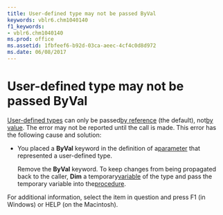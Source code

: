 ```yaml
---
title: User-defined type may not be passed ByVal
keywords: vblr6.chm1040140
f1_keywords:
- vblr6.chm1040140
ms.prod: office
ms.assetid: 1fbfeef6-b92d-03ca-aeec-4cf4c0d8d972
ms.date: 06/08/2017
---
```



# User-defined type may not be passed ByVal

[User-defined types](../Glossary/vbe-glossary.md#user-defined-type) can only be passed[by reference](../Glossary/vbe-glossary.md#by-reference) (the default), not[by value](../Glossary/vbe-glossary.md#by-value). The error may not be reported until the call is made. This error has the following cause and solution:



- You placed a  **ByVal** keyword in the definition of a[parameter](../Glossary/vbe-glossary.md#parameter) that represented a user-defined type.
    
    Remove the  **ByVal** keyword. To keep changes from being propagated back to the caller, **Dim** a temporary[variable](../Glossary/vbe-glossary.md#variable) of the type and pass the temporary variable into the[procedure](../Glossary/vbe-glossary.md#procedure).
    

For additional information, select the item in question and press F1 (in Windows) or HELP (on the Macintosh).

